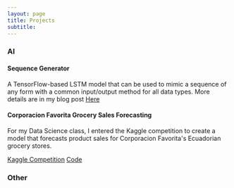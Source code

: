```yaml
---
layout: page
title: Projects
subtitle:
---
```

### AI
#### Sequence Generator
A TensorFlow-based LSTM model that can be used to mimic a sequence of any form with a common input/output method for all data types. More details are in my blog post <a href="https://cqdinh.github.io/projects/sequence_generator">Here</a>
#### Corporacion Favorita Grocery Sales Forecasting
For my Data Science class, I entered the Kaggle competition to create a model that forecasts product sales for Corporacion Favorita's Ecuadorian grocery stores. 

<a href="https://www.kaggle.com/c/favorita-grocery-sales-forecasting">Kaggle Competition</a>
<a href="https://github.com/cqdinh/kaggle_corporacion_favorita">Code</a>
### Other
